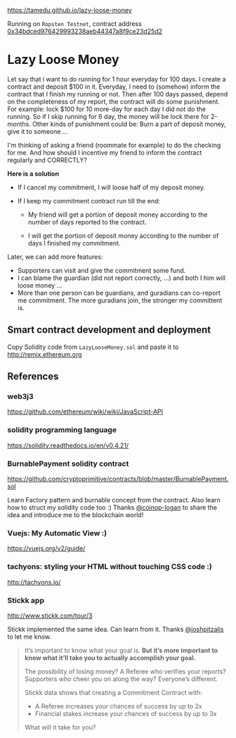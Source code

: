 https://tamedu.github.io/lazy-loose-money

Running on `Ropsten Testnet`, contract address [0x34bdced976429993238aeb44347a8f9ce23d25d2](https://ropsten.etherscan.io/address/0x34bdced976429993238aeb44347a8f9ce23d25d2)

# Lazy Loose Money

Let say that i want to do running for 1 hour everyday for 100 days. I create a contract and deposit $100 in it. Everyday, I need to (somehow) inform the contract that I finish my running or not. Then after 100 days passed, depend on the completeness of my report, the contract will do some punishment. For example: lock $100 for 10 more-day for each day I did not do the running. So if I skip running for 6 day, the money will be lock there for 2-months. Other kinds of punishment could be: Burn a part of deposit money, give it to someone ...

I'm thinking of asking a friend (roommate for example) to do the checking for me. And how should I incentive my friend to inform the contract regularly and CORRECTLY?

**Here is a solution**

* If I cancel my commitment, I will loose half of my deposit money.

* If I keep my commitment contract run till the end:

    - My friend will get a portion of deposit money according to the number of days reported to the contract.

    - I will get the portion of deposit money according to the number of days I finished my commitment.

Later, we can add more features:
* Supporters can visit and give the commitment some fund.
* I can blame the guardian (did not report correctly, ...) and both I him will loose money ...
* More than one person can be guardians, and guradians can co-report me commitment. The more guradians join, the stronger my committent is.

## Smart contract development and deployment
Copy Solidity code from `LazyLooseMoney.sol` and paste it to http://remix.ethereum.org

## References
### web3j3
https://github.com/ethereum/wiki/wiki/JavaScript-API

### solidity programming language
https://solidity.readthedocs.io/en/v0.4.21/

### BurnablePayment solidity contract
https://github.com/cryptoprimitive/contracts/blob/master/BurnablePayment.sol

Learn Factory pattern and burnable concept from the contract. Also learn how to struct my solidity code too :) Thanks [@coinop-logan](https://github.com/coinop-logan) to share the idea and introduce me to the blockchain world!

### Vuejs: My Automatic View :)
https://vuejs.org/v2/guide/

### tachyons: styling your HTML without touching CSS code :)
http://tachyons.io/

### Stickk app
http://www.stickk.com/tour/3

Stickk implemented the same idea. Can learn from it. Thanks [@joshpitzalis](https://github.com/joshpitzalis) to let me know.

> It’s important to know what your goal is. **But it’s more important to know what it’ll take you to actually accomplish your goal.**
>
> The possibility of losing money? A Referee who verifies your reports? Supporters who cheer you on along the way? Everyone’s different.
>
> Stickk data shows that creating a Commitment Contract with:
> * A Referee increases your chances of success by up to 2x
> * Financial stakes increase your chances of success by up to 3x
>
> What will it take for you?
